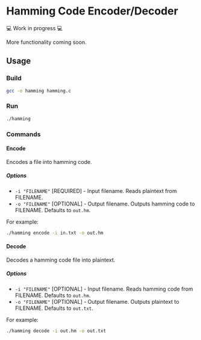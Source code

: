 # Hamming Code Encoder/Decoder

:computer: Work in progress :computer:

More functionality coming soon.

## Usage

### Build

```sh
gcc -o hamming hamming.c
```

### Run
```sh
./hamming
```

### Commands

#### Encode

Encodes a file into hamming code.

##### Options

 + `-i "FILENAME"` [REQUIRED] - Input filename. Reads plaintext from FILENAME.
 + `-o "FILENAME"` [OPTIONAL] - Output filename. Outputs hamming code to FILENAME. Defaults to `out.hm`.
 
For example:

```sh
./hamming encode -i in.txt -o out.hm
```

#### Decode

Decodes a hamming code file into plaintext.

##### Options

 + `-i "FILENAME"` [OPTIONAL] - Input filename. Reads hamming code from FILENAME. Defaults to `out.hm`.
 + `-o "FILENAME"` [OPTIONAL] - Output filename. Outputs plaintext to FILENAME. Defaults to `out.txt`.
 
 For example:

```sh
./hamming decode -i out.hm -o out.txt
```
